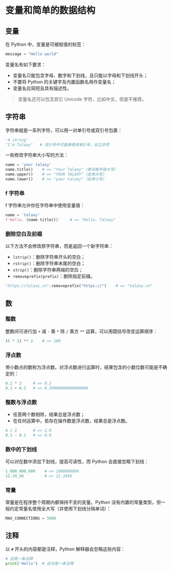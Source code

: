 # 变量和简单的数据结构

## 变量

在 Python 中，变量是可被赋值的标签：

```py
message = "Hello world"
```

变量名有如下要求：

-   变量名只能包含字母、数字和下划线，且只能以字母和下划线开头；
-   不要将 Python 的关键字及内置函数名用作变量名；
-   变量名应简短且具有描述性。

> 变量名还可以包含其它 Unicode 字符，比如中文，但是不推荐。

## 字符串

字符串就是一系列字符，可以用一对单引号或双引号包裹：

```py
'A string'
"I'm Talaxy"   # 双引号中可直接使用单引号，反之亦然
```

一些修改字符串大小写的方法：

```py
name = 'your talaxy'
name.title()    # => "Your Talaxy"（单词首字母大写）
name.upper()    # => "YOUR TALAXY"（全体大写）
name.lower()    # => "your talaxy"（全体小写）
```

### f 字符串

f 字符串允许你在字符串中使用变量值：

```py
name = 'talaxy'
f'Hello, {name.title()}'    # => "Hello, Talaxy"
```

### 删除空白及前缀

以下方法不会修改原字符串，而是返回一个新字符串：

-   `lstrip()`：删除字符串开头的空白；
-   `rstrip()`：删除字符串末尾的空白；
-   `strip()`：删除字符串两端的空白；
-   `removeprefix(prefix)`：删除指定前缀。

```py
"https://talaxy.cn".removeprefix("https://")    # => "talaxy.cn"
```

## 数

### 整数

整数间可进行加 `+` 减 `-` 乘 `*` 除 `/` 乘方 `**` 运算，可以用圆括号改变运算顺序：

```py
(5 * 2) ** 2    # => 100
```

### 浮点数

带小数点的数称为浮点数。对浮点数进行运算时，结果包含的小数位数可能是不确定的：

```py
0.1 * 2     # => 0.2
0.1 + 0.2   # => 0.30000000000000004
```

### 整数与浮点数

-   任意两个数相除，结果总是浮点数；
-   在任何运算中，若存在操作数是浮点数，结果总是浮点数。

```py
4 / 2       # => 2.0
0.1 - 0.1   # => 0.0
```

### 数中的下划线

可以对在数中添加下划线，提高可读性，而 Python 会直接忽略下划线：

```py
1_000_000_000    # => 1000000000
12.34_56         # => 12.3456
```

### 常量

常量是在程序整个周期内都保持不变的变量。Python 没有内置的常量类型，但一般约定常量名使用全大写（并使用下划线分隔单词）：

```py
MAX_CONNECTIONS = 5000
```

## 注释

以 `#` 开头的内容都是注释，Python 解释器会忽略这些内容：

```py
# 这是一条注释
print('Hello')  # 这也是一条注释
```
